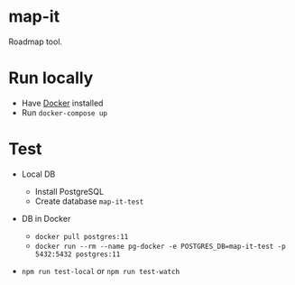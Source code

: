 # map-it
Roadmap tool.

# Run locally
- Have [Docker](https://docs.docker.com/install/) installed
- Run `docker-compose up`

# Test

- Local DB
  - Install PostgreSQL
  - Create database `map-it-test`
- DB in Docker
  - `docker pull postgres:11`
  - `docker run --rm --name pg-docker -e POSTGRES_DB=map-it-test -p 5432:5432 postgres:11`

- `npm run test-local` or `npm run test-watch`
